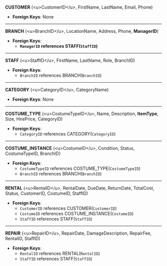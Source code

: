 

**CUSTOMER** (\<u\>CustomerID\</u\>, FirstName, LastName, Email, Phone)

  * **Foreign Keys**: None

-----

**BRANCH** (\<u\>BranchID\</u\>, LocationName, Address, Phone, **ManagerID**)

  * **Foreign Keys**:
      * **`ManagerID` references STAFF(`StaffID`)**

-----

**STAFF** (\<u\>StaffID\</u\>, FirstName, LastName, Role, BranchID)

  * **Foreign Keys**:
      * `BranchID` references BRANCH(`BranchID`)

-----

**CATEGORY** (\<u\>CategoryID\</u\>, CategoryName)

  * **Foreign Keys**: None

-----

**COSTUME\_TYPE** (\<u\>CostumeTypeID\</u\>, Name, Description, **ItemType**, Size, HirePrice, CategoryID)

  * **Foreign Keys**:
      * `CategoryID` references CATEGORY(`CategoryID`)

-----

**COSTUME\_INSTANCE** (\<u\>CostumeID\</u\>, Condition, Status, CostumeTypeID, BranchID)

  * **Foreign Keys**:
      * `CostumeTypeID` references COSTUME\_TYPE(`CostumeTypeID`)
      * `BranchID` references BRANCH(`BranchID`)

-----

**RENTAL** (\<u\>RentalID\</u\>, RentalDate, DueDate, ReturnDate, TotalCost, Status, CustomerID, CostumeID, StaffID)

  * **Foreign Keys**:
      * `CustomerID` references CUSTOMER(`CustomerID`)
      * `CostumeID` references COSTUME\_INSTANCE(`CostumeID`)
      * `StaffID` references STAFF(`StaffID`)

-----

**REPAIR** (\<u\>RepairID\</u\>, RepairDate, DamageDescription, RepairFee, RentalID, StaffID)

  * **Foreign Keys**:
      * `RentalID` references RENTAL(`RentalID`)
      * `StaffID` references STAFF(`StaffID`)